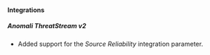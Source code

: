 
#### Integrations
##### Anomali ThreatStream v2
- Added support for the *Source Reliability* integration parameter.

